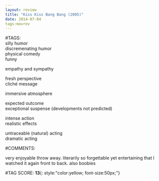 ```yaml
---  
layout: review  
title: "Kiss Kiss Bang Bang (2005)"  
date: 2014-07-04  
tags:movrev  
---  
```

  
#TAGS:  
silly humor  
discremenating humor  
physical comedy  
funny  
  
empathy and sympathy  
  
fresh perspective  
cliché message  
  
immersive atmosphere  
  
expected outcome  
exceptional suspense (developments not predicted)  
  
intense action  
realistic effects  
  
untraceable (natural) acting  
dramatic acting  
  
#COMMENTS:  
  
very enjoyable throw away. literarily so forgettable yet entertaining that I watched it again front to back. also boobies  
  
  
  
  
  
#TAG SCORE: **13**{: style:"color:yellow; font-size:50px;"}  
